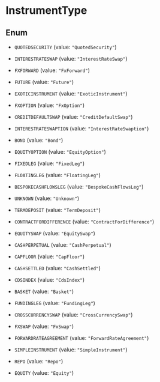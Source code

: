 

# InstrumentType

## Enum


* `QUOTEDSECURITY` (value: `"QuotedSecurity"`)

* `INTERESTRATESWAP` (value: `"InterestRateSwap"`)

* `FXFORWARD` (value: `"FxForward"`)

* `FUTURE` (value: `"Future"`)

* `EXOTICINSTRUMENT` (value: `"ExoticInstrument"`)

* `FXOPTION` (value: `"FxOption"`)

* `CREDITDEFAULTSWAP` (value: `"CreditDefaultSwap"`)

* `INTERESTRATESWAPTION` (value: `"InterestRateSwaption"`)

* `BOND` (value: `"Bond"`)

* `EQUITYOPTION` (value: `"EquityOption"`)

* `FIXEDLEG` (value: `"FixedLeg"`)

* `FLOATINGLEG` (value: `"FloatingLeg"`)

* `BESPOKECASHFLOWSLEG` (value: `"BespokeCashFlowsLeg"`)

* `UNKNOWN` (value: `"Unknown"`)

* `TERMDEPOSIT` (value: `"TermDeposit"`)

* `CONTRACTFORDIFFERENCE` (value: `"ContractForDifference"`)

* `EQUITYSWAP` (value: `"EquitySwap"`)

* `CASHPERPETUAL` (value: `"CashPerpetual"`)

* `CAPFLOOR` (value: `"CapFloor"`)

* `CASHSETTLED` (value: `"CashSettled"`)

* `CDSINDEX` (value: `"CdsIndex"`)

* `BASKET` (value: `"Basket"`)

* `FUNDINGLEG` (value: `"FundingLeg"`)

* `CROSSCURRENCYSWAP` (value: `"CrossCurrencySwap"`)

* `FXSWAP` (value: `"FxSwap"`)

* `FORWARDRATEAGREEMENT` (value: `"ForwardRateAgreement"`)

* `SIMPLEINSTRUMENT` (value: `"SimpleInstrument"`)

* `REPO` (value: `"Repo"`)

* `EQUITY` (value: `"Equity"`)



